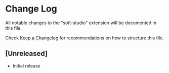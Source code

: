 # Change Log

All notable changes to the "soft-studio" extension will be documented in this file.

Check [Keep a Changelog](http://keepachangelog.com/) for recommendations on how to structure this file.

## [Unreleased]

- Initial release
